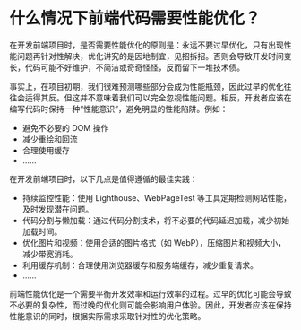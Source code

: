 # 什么情况下前端代码需要性能优化？

在开发前端项目时，是否需要性能优化的原则是：永远不要过早优化，只有出现性能问题再针对性解决，优化讲究的是因地制宜，见招拆招。否则会导致开发时间变长，代码可能不好维护，不简洁或奇奇怪怪，反而留下一堆技术债。

事实上，在项目初期，我们很难预测哪些部分会成为性能瓶颈，因此过早的优化往往会适得其反。但这并不意味着我们可以完全忽视性能问题。相反，开发者应该在编写代码时保持一种“性能意识”，避免明显的性能陷阱。例如：

- 避免不必要的 DOM 操作
- 减少重绘和回流
- 合理使用缓存
- ……

在开发前端项目时，以下几点是值得遵循的最佳实践：

- 持续监控性能：使用 Lighthouse、WebPageTest 等工具定期检测网站性能，及时发现潜在问题。
- 代码分割与懒加载：通过代码分割技术，将不必要的代码延迟加载，减少初始加载时间。
- 优化图片和视频：使用合适的图片格式（如 WebP），压缩图片和视频大小，减少带宽消耗。
- 利用缓存机制：合理使用浏览器缓存和服务端缓存，减少重复请求。
- ……

前端性能优化是一个需要平衡开发效率和运行效率的过程。过早的优化可能会导致不必要的复杂性，而过晚的优化则可能会影响用户体验。因此，开发者应该在保持性能意识的同时，根据实际需求采取针对性的优化策略。

